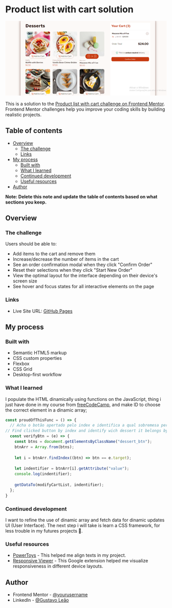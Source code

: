 # Product list with cart solution

![Screenshot of desktop layout](./assets/images/screenshot.png)

This is a solution to the [Product list with cart challenge on Frontend Mentor](https://www.frontendmentor.io/challenges/product-list-with-cart-5MmqLVAp_d). Frontend Mentor challenges help you improve your coding skills by building realistic projects. 

## Table of contents

- [Overview](#overview)
  - [The challenge](#the-challenge)
  - [Links](#links)
- [My process](#my-process)
  - [Built with](#built-with)
  - [What I learned](#what-i-learned)
  - [Continued development](#continued-development)
  - [Useful resources](#useful-resources)
- [Author](#author)

**Note: Delete this note and update the table of contents based on what sections you keep.**

## Overview

### The challenge

Users should be able to:

- Add items to the cart and remove them
- Increase/decrease the number of items in the cart
- See an order confirmation modal when they click "Confirm Order"
- Reset their selections when they click "Start New Order"
- View the optimal layout for the interface depending on their device's screen size
- See hover and focus states for all interactive elements on the page

### Links

- Live Site URL: [GitHub Pages](https://gustaleao.github.io/product-list-with-cart-main/)

## My process

### Built with

- Semantic HTML5 markup
- CSS custom properties
- Flexbox
- CSS Grid
- Desktop-first workflow

### What I learned

I populate the HTML dinamically using functions on the JavaScript, thing i just have done in my course from [freeCodeCamp](https://www.freecodecamp.org/), and make ID to choose the correct element in a dinamic array;

```js
const proudOfThisFunc = () => {
  // Acha o botão apertado pelo index e identifica a qual sobremesa pertence pelo seu valor, que é nome da sobremesa
// Find clicked button by index and identify wich dessert it belongs by your value, what is the name of the dessert
  const verifyBtn = (e) => {
    const btns = document.getElementsByClassName("dessert_btn");
    btnArr = Array.from(btns);

    let i = btnArr.findIndex((btn) => btn == e.target);

    let indentifier = btnArr[i].getAttribute("value");
    console.log(indentifier);

    getDataTo(modifyCartList, indentifier);
  };
}
```

### Continued development

I want to refine the use of dinamic array and fetch data for dinamic updates UI (User Interface). The next step i will take is learn a CSS framework, for less trouble in my futures projects 🤣.

### Useful resources

- [PowerToys](https://learn.microsoft.com/pt-br/windows/powertoys/) - This helped me align texts in my project.
- [Responsive Viewer](https://chromewebstore.google.com/detail/responsive-viewer/inmopeiepgfljkpkidclfgbgbmfcennb?pli=1) - This Google extension helped me visualize responsiveness in different device layouts.

## Author

- Frontend Mentor - [@yourusername](https://www.frontendmentor.io/profile/GustaLeao)
- LinkedIn - [@Gustavo Leão](https://www.linkedin.com/in/075leao/)
